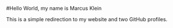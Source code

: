 #Hello World, my name is Marcus Klein

This is a simple redirection to my website and two GitHub profiles.
